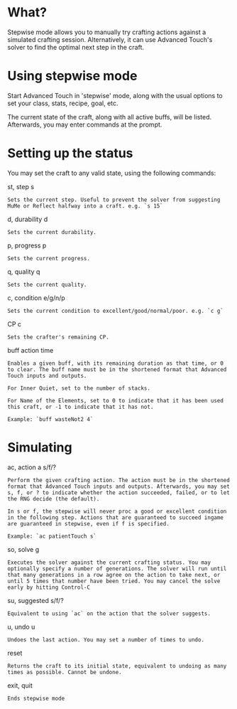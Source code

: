# What?

Stepwise mode allows you to manually try crafting actions against a simulated crafting session. Alternatively, it can use Advanced Touch's solver to find the optimal next step in the craft.

# Using stepwise mode

Start Advanced Touch in 'stepwise' mode, along with the usual options to set your class, stats, recipe, goal, etc.

The current state of the craft, along with all active buffs, will be listed. Afterwards, you may enter commands at the prompt.

# Setting up the status

You may set the craft to any valid state, using the following commands:

st, step s

	Sets the current step. Useful to prevent the solver from suggesting MuMe or Reflect halfway into a craft. e.g. `s 15`

d, durability d

	Sets the current durability.

p, progress p

	Sets the current progress.

q, quality q

	Sets the current quality.

c, condition e/g/n/p

	Sets the current condition to excellent/good/normal/poor. e.g. `c g`

CP c

	Sets the crafter's remaining CP.

buff action time

	Enables a given buff, with its remaining duration as that time, or 0 to clear. The buff name must be in the shortened format that Advanced Touch inputs and outputs.

	For Inner Quiet, set to the number of stacks.

	For Name of the Elements, set to 0 to indicate that it has been used this craft, or -1 to indicate that it has not.

	Example: `buff wasteNot2 4`

# Simulating

ac, action a s/f/?

	Perform the given crafting action. The action must be in the shortened format that Advanced Touch inputs and outputs. Afterwards, you may set s, f, or ? to indicate whether the action succeeded, failed, or to let the RNG decide (the default).

	In s or f, the stepwise will never proc a good or excellent condition in the following step. Actions that are guaranteed to succeed ingame are guaranteed in stepwise, even if f is specified.

	Example: `ac patientTouch s`

so, solve g

	Executes the solver against the current crafting status. You may optionally specify a number of generations. The solver will run until that many generations in a row agree on the action to take next, or until 5 times that number have been tried. You may cancel the solve early by hitting Control-C

su, suggested s/f/?

	Equivalent to using `ac` on the action that the solver suggests.

u, undo u

	Undoes the last action. You may set a number of times to undo.

reset

	Returns the craft to its initial state, equivalent to undoing as many times as possible. Cannot be undone.

exit, quit

	Ends stepwise mode